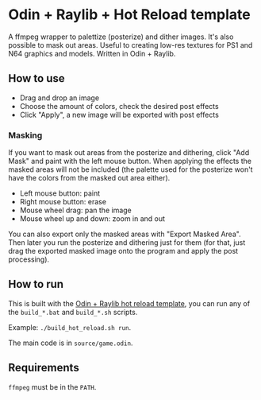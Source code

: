 # Odin + Raylib + Hot Reload template

A ffmpeg wrapper to palettize (posterize) and dither images. It's also possible to mask out areas. Useful to creating low-res textures for PS1 and N64 graphics and models. Written in Odin + Raylib.

## How to use
- Drag and drop an image
- Choose the amount of colors, check the desired post effects
- Click "Apply", a new image will be exported with post effects

### Masking
If you want to mask out areas from the posterize and dithering, click "Add Mask" and paint with the left mouse button. When applying the effects the masked areas will not be included (the palette used for the posterize won't have the colors from the masked out area either).

- Left mouse button: paint
- Right mouse button: erase
- Mouse wheel drag: pan the image
- Mouse wheel up and down: zoom in and out

You can also export only the masked areas with "Export Masked Area". Then later you run the posterize and dithering just for them (for that, just drag the exported masked image onto the program and apply the post processing).

## How to run
This is built with the [Odin + Raylib hot reload template](https://github.com/karl-zylinski/odin-raylib-hot-reload-game-template), you can run any of the `build_*.bat` and `build_*.sh` scripts.

Example: `./build_hot_reload.sh run`.

The main code is in `source/game.odin`.

## Requirements
`ffmpeg` must be in the `PATH`.